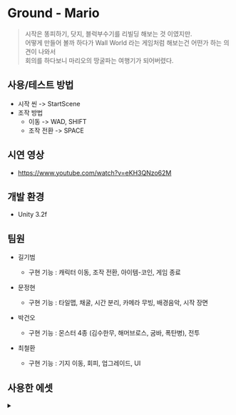 # Ground - Mario
> 시작은 똥피하기, 닷지, 블럭부수기를 리빌딩 해보는 것 이였지만. <br>
> 어떻게 만들어 볼까 하다가 Wall World 라는 게임처럼 해보는건 어떤가 하는 의견이 나와서 <br>
> 회의를 하다보니 마리오의 땅굴파는 여행기가 되어버렸다.

## 사용/테스트 방법
  * 시작 씬 -> StartScene
  * 조작 방법
    * 이동 -> WAD, SHIFT
    * 조작 전환 -> SPACE
    
## 시연 영상
  * https://www.youtube.com/watch?v=eKH3QNzo62M

## 개발 환경
  * Unity 3.2f

## 팀원

* 길기범
    * 구현 기능 : 캐릭터 이동, 조작 전환, 아이템-코인, 게임 종료

* 문정현
    * 구현 기능 : 타일맵, 채굴, 시간 분리, 카메라 무빙, 배경음악, 시작 장면

* 박건오
    *  구현 기능 : 몬스터 4종 (김수한무, 해머브로스, 굼바, 폭탄병), 전투

* 최철환
    * 구현 기능 : 기지 이동, 회피, 업그레이드, UI

## 사용한 에셋
<details> 
<summary></summary>

player 스프라이트 :
https://www.spriters-resource.com/fullview/18081/

기지 등껍질 :
https://www.spriters-resource.com/nintendo_switch/supermariomaker2/

Projectile-Energy, 폭발 이펙트 :
https://assetstore.unity.com/packages/2d/environments/super-grotto-escape-pack-238393

플레이 씬 스카이박스 :
https://assetstore.unity.com/packages/2d/textures-materials/sky/fantasy-skybox-free-18353

  
</details>
